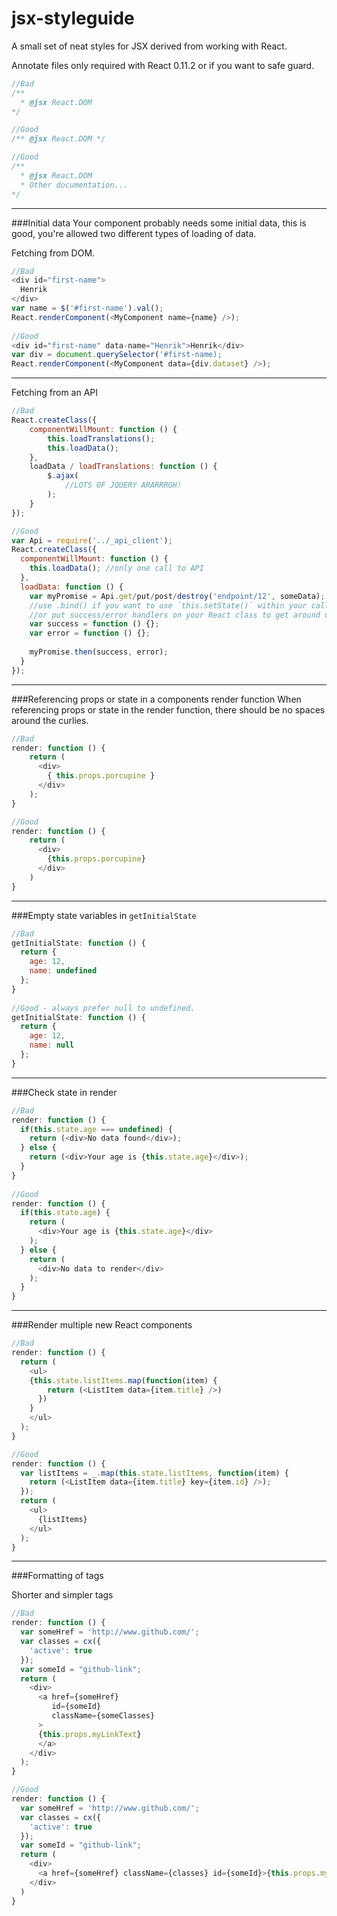 jsx-styleguide
==============

A small set of neat styles for JSX derived from working with React.

Annotate files
only required with React 0.11.2 or if you want to safe guard.

```js
//Bad
/**
  * @jsx React.DOM
*/

//Good
/** @jsx React.DOM */

//Good
/**
  * @jsx React.DOM
  * Other documentation...
*/
```

___

###Initial data
Your component probably needs some initial data, this is good, you're allowed two different types of loading of data.
    
Fetching from DOM.

```js
//Bad
<div id="first-name">
  Henrik
</div>
var name = $('#first-name').val();
React.renderComponent(<MyComponent name={name} />);
 
//Good
<div id="first-name" data-name="Henrik">Henrik</div>
var div = document.querySelector('#first-name);
React.renderComponent(<MyComponent data={div.dataset} />);
```

___

Fetching from an API

```js
//Bad
React.createClass({
    componentWillMount: function () {
        this.loadTranslations();
        this.loadData();
    },
    loadData / loadTranslations: function () {
        $.ajax(
            //LOTS OF JQUERY ARARRRGH!
        );
    }
});

//Good
var Api = require('../_api_client');
React.createClass({
  componentWillMount: function () {
    this.loadData(); //only one call to API
  },
  loadData: function () {
    var myPromise = Api.get/put/post/destroy('endpoint/12', someData);
    //use .bind() if you want to use `this.setState()` within your callbacks.
    //or put success/error handlers on your React class to get around using .bind();
    var success = function () {};
    var error = function () {}; 
 
    myPromise.then(success, error);
  }
});
```

___

###Referencing props or state in a components render function
When referencing props or state in the render function, there should be no spaces around the curlies.

```js
//Bad
render: function () {
    return (
      <div>
        { this.props.porcupine }
      </div>
    );
} 

//Good
render: function () {
    return (
      <div>
        {this.props.porcupine}
      </div>
    )
}
```

___

###Empty state variables in `getInitialState`

```js
//Bad
getInitialState: function () {
  return {
    age: 12, 
    name: undefined
  }; 
}
 
//Good - always prefer null to undefined.
getInitialState: function () {
  return {
    age: 12,
    name: null
  };
}
```

___

###Check state in render

```js
//Bad
render: function () {
  if(this.state.age === undefined) {
    return (<div>No data found</div>);
  } else {
    return (<div>Your age is {this.state.age}</div>);
  }
}
 
//Good
render: function () {
  if(this.state.age) {
    return (
      <div>Your age is {this.state.age}</div>
    );
  } else {
    return (
      <div>No data to render</div>
    );
  }
}
```

___

###Render multiple new React components

```js
//Bad
render: function () {
  return (
    <ul>
    {this.state.listItems.map(function(item) {
        return (<ListItem data={item.title} />)
      }) 
    }
    </ul>
  );
}

//Good
render: function () {
  var listItems = _.map(this.state.listItems, function(item) {
    return (<ListItem data={item.title} key={item.id} />);
  });
  return (
    <ul>
      {listItems}
    </ul>
  );
}
```

___

###Formatting of tags

Shorter and simpler tags

```js
//Bad
render: function () {
  var someHref = 'http://www.github.com/';
  var classes = cx({
    'active': true
  });
  var someId = "github-link";
  return (
    <div>
      <a href={someHref}
         id={someId}
         className={someClasses}
      > 
      {this.props.myLinkText}
      </a>
    </div>
  );
}

//Good
render: function () {
  var someHref = 'http://www.github.com/';
  var classes = cx({
    'active': true
  });
  var someId = "github-link";
  return (
    <div>
      <a href={someHref} className={classes} id={someId}>{this.props.myLinkText}</a>
    </div>
  )
}
```

